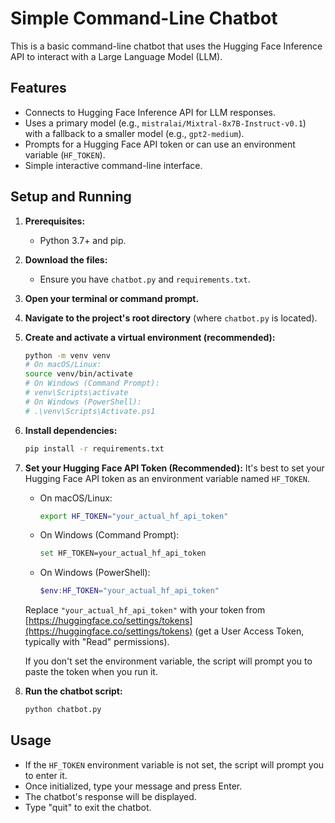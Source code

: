 # Simple Command-Line Chatbot

This is a basic command-line chatbot that uses the Hugging Face Inference API to interact with a Large Language Model (LLM).

## Features

-   Connects to Hugging Face Inference API for LLM responses.
-   Uses a primary model (e.g., `mistralai/Mixtral-8x7B-Instruct-v0.1`) with a fallback to a smaller model (e.g., `gpt2-medium`).
-   Prompts for a Hugging Face API token or can use an environment variable (`HF_TOKEN`).
-   Simple interactive command-line interface.

## Setup and Running

1.  **Prerequisites:**
    *   Python 3.7+ and pip.

2.  **Download the files:**
    *   Ensure you have `chatbot.py` and `requirements.txt`.

3.  **Open your terminal or command prompt.**

4.  **Navigate to the project's root directory** (where `chatbot.py` is located).

5.  **Create and activate a virtual environment (recommended):**
    ```bash
    python -m venv venv
    # On macOS/Linux:
    source venv/bin/activate
    # On Windows (Command Prompt):
    # venv\Scripts\activate
    # On Windows (PowerShell):
    # .\venv\Scripts\Activate.ps1
    ```

6.  **Install dependencies:**
    ```bash
    pip install -r requirements.txt
    ```

7.  **Set your Hugging Face API Token (Recommended):**
    It's best to set your Hugging Face API token as an environment variable named `HF_TOKEN`.
    *   On macOS/Linux:
        ```bash
        export HF_TOKEN="your_actual_hf_api_token"
        ```
    *   On Windows (Command Prompt):
        ```bash
        set HF_TOKEN=your_actual_hf_api_token
        ```
    *   On Windows (PowerShell):
        ```powershell
        $env:HF_TOKEN="your_actual_hf_api_token"
        ```
    Replace `"your_actual_hf_api_token"` with your token from [https://huggingface.co/settings/tokens](https://huggingface.co/settings/tokens) (get a User Access Token, typically with "Read" permissions).
    
    If you don't set the environment variable, the script will prompt you to paste the token when you run it.

8.  **Run the chatbot script:**
    ```bash
    python chatbot.py
    ```

## Usage

-   If the `HF_TOKEN` environment variable is not set, the script will prompt you to enter it.
-   Once initialized, type your message and press Enter.
-   The chatbot's response will be displayed.
-   Type "quit" to exit the chatbot.

```
